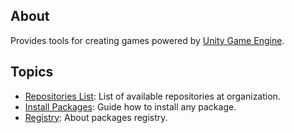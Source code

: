 ## About

Provides tools for creating games powered by [Unity Game Engine](https://unity.com/).

## Topics

- [Repositories List](docs/repositories.md): List of available repositories at organization.
- [Install Packages](docs/install-packages.md): Guide how to install any package.
- [Registry](docs/registry.md): About packages registry.
